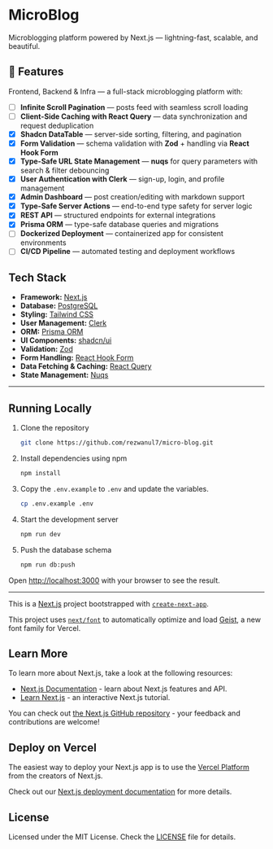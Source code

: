 # MicroBlog

Microblogging platform powered by Next.js — lightning-fast, scalable, and beautiful.

## 🚀 Features

Frontend, Backend & Infra — a full-stack microblogging platform with:

* [ ] **Infinite Scroll Pagination** — posts feed with seamless scroll loading
* [ ] **Client-Side Caching with React Query** — data synchronization and request deduplication
* [x] **Shadcn DataTable** — server-side sorting, filtering, and pagination
* [x] **Form Validation** — schema validation with **Zod** + handling via **React Hook Form**
* [x] **Type-Safe URL State Management** — **nuqs** for query parameters with search & filter debouncing
* [x] **User Authentication with Clerk** — sign-up, login, and profile management
* [x] **Admin Dashboard** — post creation/editing with markdown support
* [x] **Type-Safe Server Actions** — end-to-end type safety for server logic
* [x] **REST API** — structured endpoints for external integrations
* [x] **Prisma ORM** — type-safe database queries and migrations
* [ ] **Dockerized Deployment** — containerized app for consistent environments
* [ ] **CI/CD Pipeline** — automated testing and deployment workflows

## Tech Stack

- **Framework:** [Next.js](https://nextjs.org)
- **Database:** [PostgreSQL](https://www.postgresql.org)
- **Styling:** [Tailwind CSS](https://tailwindcss.com)
- **User Management:** [Clerk](https://clerk.com)
- **ORM:** [Prisma ORM](https://www.prisma.io/orm)
- **UI Components:** [shadcn/ui](https://ui.shadcn.com)
- **Validation:** [Zod](https://zod.dev)
- **Form Handling:** [React Hook Form](https://react-hook-form.com)
- **Data Fetching & Caching:** [React Query](https://tanstack.com/query/latest)
- **State Management:** [Nuqs](https://nuqs.dev)

---

## Running Locally

1. Clone the repository

   ```bash
   git clone https://github.com/rezwanul7/micro-blog.git
   ```

2. Install dependencies using npm

   ```bash
   npm install
   ```

3. Copy the `.env.example` to `.env` and update the variables.

   ```bash
   cp .env.example .env
   ```

4. Start the development server

   ```bash
   npm run dev
   ```

5. Push the database schema

   ```bash
   npm run db:push
   ```

Open [http://localhost:3000](http://localhost:3000) with your browser to see the result.

---

This is a [Next.js](https://nextjs.org) project bootstrapped with [
`create-next-app`](https://nextjs.org/docs/app/api-reference/cli/create-next-app).

This project uses [`next/font`](https://nextjs.org/docs/app/building-your-application/optimizing/fonts) to automatically
optimize and load [Geist](https://vercel.com/font), a new font family for Vercel.

## Learn More

To learn more about Next.js, take a look at the following resources:

- [Next.js Documentation](https://nextjs.org/docs) - learn about Next.js features and API.
- [Learn Next.js](https://nextjs.org/learn) - an interactive Next.js tutorial.

You can check out [the Next.js GitHub repository](https://github.com/vercel/next.js) - your feedback and contributions
are welcome!

## Deploy on Vercel

The easiest way to deploy your Next.js app is to use
the [Vercel Platform](https://vercel.com/new?utm_medium=default-template&filter=next.js&utm_source=create-next-app&utm_campaign=create-next-app-readme)
from the creators of Next.js.

Check out our [Next.js deployment documentation](https://nextjs.org/docs/app/building-your-application/deploying) for
more details.

## License

Licensed under the MIT License. Check the [LICENSE](./LICENSE.md) file for details.